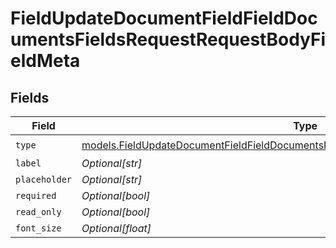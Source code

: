 # FieldUpdateDocumentFieldFieldDocumentsFieldsRequestRequestBodyFieldMeta


## Fields

| Field                                                                                                                                                                            | Type                                                                                                                                                                             | Required                                                                                                                                                                         | Description                                                                                                                                                                      |
| -------------------------------------------------------------------------------------------------------------------------------------------------------------------------------- | -------------------------------------------------------------------------------------------------------------------------------------------------------------------------------- | -------------------------------------------------------------------------------------------------------------------------------------------------------------------------------- | -------------------------------------------------------------------------------------------------------------------------------------------------------------------------------- |
| `type`                                                                                                                                                                           | [models.FieldUpdateDocumentFieldFieldDocumentsFieldsRequestRequestBody6FieldMetaType](../models/fieldupdatedocumentfieldfielddocumentsfieldsrequestrequestbody6fieldmetatype.md) | :heavy_check_mark:                                                                                                                                                               | N/A                                                                                                                                                                              |
| `label`                                                                                                                                                                          | *Optional[str]*                                                                                                                                                                  | :heavy_minus_sign:                                                                                                                                                               | N/A                                                                                                                                                                              |
| `placeholder`                                                                                                                                                                    | *Optional[str]*                                                                                                                                                                  | :heavy_minus_sign:                                                                                                                                                               | N/A                                                                                                                                                                              |
| `required`                                                                                                                                                                       | *Optional[bool]*                                                                                                                                                                 | :heavy_minus_sign:                                                                                                                                                               | N/A                                                                                                                                                                              |
| `read_only`                                                                                                                                                                      | *Optional[bool]*                                                                                                                                                                 | :heavy_minus_sign:                                                                                                                                                               | N/A                                                                                                                                                                              |
| `font_size`                                                                                                                                                                      | *Optional[float]*                                                                                                                                                                | :heavy_minus_sign:                                                                                                                                                               | N/A                                                                                                                                                                              |